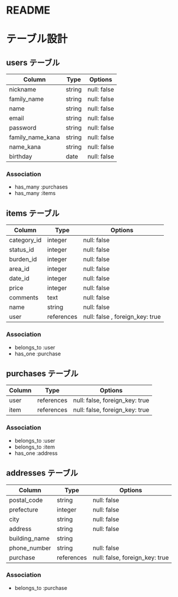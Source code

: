 # README

# テーブル設計

## users テーブル

| Column           | Type   | Options     |
| ---------------- | ------ | ----------- |
| nickname         | string | null: false |
| family_name      | string | null: false |
| name             | string | null: false |
| email            | string | null: false |
| password         | string | null: false |
| family_name_kana | string | null: false |
| name_kana        | string | null: false |
| birthday         | date   | null: false |

### Association

- has_many :purchases
- has_many :items

##  items テーブル

| Column      | Type       | Options     |
| ----------- | ---------- | ----------- |
| category_id | integer    | null: false |
| status_id   | integer    | null: false |
| burden_id   | integer    | null: false |
| area_id     | integer    | null: false |
| date_id     | integer    | null: false |
| price       | integer    | null: false |
| comments    | text       | null: false |
| name        | string     | null: false |
| user        | references | null: false , foreign_key: true |

### Association

- belongs_to :user
- has_one :purchase

## purchases テーブル

| Column | Type       | Options                        |
| ------ | ---------- | ------------------------------ |
| user   | references | null: false, foreign_key: true |
| item   | references | null: false, foreign_key: true |

### Association

- belongs_to :user
- belongs_to :item
- has_one :address

## addresses テーブル

| Column       | Type       | Options                        |
| ------------ | ---------- | ------------------------------ |
| postal_code  | string     | null: false                    |
| prefecture   | integer    | null: false                    |
| city         | string     | null: false                    |
| address      | string     | null: false                    |
| building_name| string     |                                |
| phone_number | string     | null: false                    |
| purchase     | references | null: false, foreign_key: true |

### Association

- belongs_to :purchase
